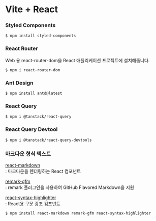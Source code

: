 # Vite + React

### Styled Components

`$ npm install styled-components`

### React Router

Web 용 react-router-dom을 React 애플리케이션 프로젝트에 설치해줍니다.

`$ npm i react-router-dom`

### Ant Design

`$ npm install antd@latest`

### React Query

`$ npm i @tanstack/react-query`

### React Query Devtool

`$ npm i @tanstack/react-query-devtools`

### 마크다운 형식 텍스트

[react-markdown](https://www.npmjs.com/package/react-markdown/v/8.0.6)  
 : 마크다운을 렌더링하는 React 컴포넌트

[remark-gfm](https://www.npmjs.com/package/remark-gfm/v/1.0.0)  
 : remark 플러그인을 사용하여 GitHub Flavored Markdown을 지원

[react-syntax-highlighter](https://www.npmjs.com/package/react-syntax-highlighter)  
 : React용 구문 강조 컴포넌트

`$ npm install react-markdown remark-gfm react-syntax-highlighter`
